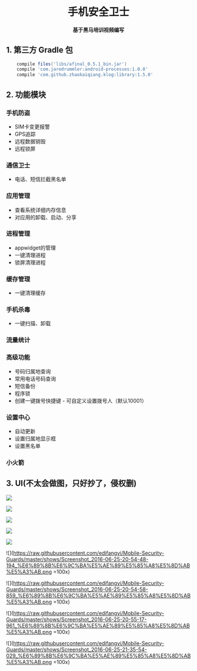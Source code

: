 
<h1 align="center">手机安全卫士</h1>

<h4 align="center">基于黑马培训视频编写</h4>

## 1. 第三方 Gradle 包
```groovy
    compile files('libs/afinal_0.5.1_bin.jar')
    compile 'com.jaredrummler:android-processes:1.0.8'
    compile 'com.github.zhaokaiqiang.klog:library:1.5.0'

```
## 2. 功能模块
### 手机防盗
* SIM卡变更报警
* GPS追踪
* 远程数据销毁
* 远程锁屏

### 通信卫士
* 电话、短信拦截黑名单

### 应用管理
* 查看系统详细内存信息
* 对应用的卸载、启动、分享


### 进程管理
* appwidget的管理
* 一键清理进程
* 锁屏清理进程

### 缓存管理
* 一键清理缓存

### 手机杀毒
* 一键扫描、卸载

### 流量统计


### 高级功能
* 号码归属地查询
* 常用电话号码查询
* 短信备份
* 程序锁
* 创建一键拨号快捷键 - 可自定义设置拨号人（默认10001）

### 设置中心
* 自动更新
* 设置归属地显示框
* 设置黑名单


### 小火箭

## 3. UI(不太会做图，只好抄了，侵权删)
![](https://raw.githubusercontent.com/edifangyi/Mobile-Security-Guards/master/shows/Gif_20160625_211207.gif)

![](https://github.com/edifangyi/Mobile-Security-Guards/raw/master/shows/Gif_20160625_003040.gif)

![](https://raw.githubusercontent.com/edifangyi/Mobile-Security-Guards/master/shows/Gif_20160625_001725.gif)

![](https://raw.githubusercontent.com/edifangyi/Mobile-Security-Guards/master/shows/Gif_20160625_213338.gif)

![](https://raw.githubusercontent.com/edifangyi/Mobile-Security-Guards/master/shows/Screenshot_2016-06-25-20-55-38-948_%E6%89%8B%E6%9C%BA%E5%AE%89%E5%85%A8%E5%8D%AB%E5%A3%AB.png )

![](https://raw.githubusercontent.com/edifangyi/Mobile-Security-Guards/master/shows/Screenshot_2016-06-25-20-54-48-194_%E6%89%8B%E6%9C%BA%E5%AE%89%E5%85%A8%E5%8D%AB%E5%A3%AB.png =100x)

![](https://raw.githubusercontent.com/edifangyi/Mobile-Security-Guards/master/shows/Screenshot_2016-06-25-20-54-58-859_%E6%89%8B%E6%9C%BA%E5%AE%89%E5%85%A8%E5%8D%AB%E5%A3%AB.png =100x)

![](https://raw.githubusercontent.com/edifangyi/Mobile-Security-Guards/master/shows/Screenshot_2016-06-25-20-55-17-961_%E6%89%8B%E6%9C%BA%E5%AE%89%E5%85%A8%E5%8D%AB%E5%A3%AB.png =100x)

![](https://raw.githubusercontent.com/edifangyi/Mobile-Security-Guards/master/shows/Screenshot_2016-06-25-21-35-54-029_%E6%89%8B%E6%9C%BA%E5%AE%89%E5%85%A8%E5%8D%AB%E5%A3%AB.png =100x)


